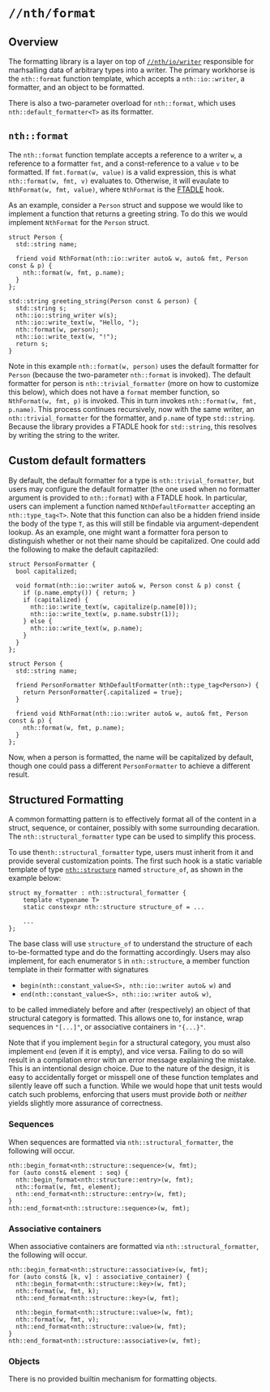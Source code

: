 # `//nth/format`

## Overview

The formatting library is a layer on top of [`//nth/io/writer`](/io/writer/writer) responsible for
marhsalling data of arbitrary types into a writer. The primary workhorse is the `nth::format`
function template, which accepts a `nth::io::writer`, a formatter, and an object to be formatted.

There is also a two-parameter overload for `nth::format`, which uses `nth::default_formatter<T>`
as its formatter.

## `nth::format`

The `nth::format` function template accepts a reference to a writer `w`, a reference to a
formatter `fmt`, and a const-reference to a value `v` to be formatted. If `fmt.format(w, value)` is
a valid expression, this is what `nth::format(w, fmt, v)` evaluates to. Otherwise, it will
evaulate to `NthFormat(w, fmt, value)`, where `NthFormat` is the [FTADLE](/ftadle) hook.

As an example, consider a `Person` struct and suppose we would like to implement a function that
returns a greeting string. To do this we would implement `NthFormat` for the `Person` struct.

```
struct Person {
  std::string name;

  friend void NthFormat(nth::io::writer auto& w, auto& fmt, Person const & p) {
    nth::format(w, fmt, p.name);
  }
};

std::string greeting_string(Person const & person) {
  std::string s;
  nth::io::string_writer w(s);
  nth::io::write_text(w, "Hello, ");
  nth::format(w, person);
  nth::io::write_text(w, "!");
  return s;
}
```

Note in this example `nth::format(w, person)` uses the default formatter for `Person` (because
the two-parameter `nth::format` is invoked). The default formatter for person is
`nth::trivial_formatter` (more on how to customize this below), which does not have a `format`
member function, so `NthFormat(w, fmt, p)` is invoked. This in turn invokes `nth::format(w, fmt,
p.name)`. This process continues recursively, now with the same writer, an
`nth::trivial_formatter` for the formatter, and `p.name` of type `std::string`. Because the
library provides a FTADLE hook for `std::string`, this resolves by writing the string to the writer.

## Custom default formatters

By default, the default formatter for a type is `nth::trivial_formatter`, but users may
configure the default formatter (the one used when no formatter argument is provided to
`nth::format`) with a FTADLE hook. In particular, users can implement a function named
`NthDefaultFormatter` accepting an `nth::type_tag<T>`. Note that this function can also be a hidden
friend inside the body of the type `T`, as this will still be findable via argument-dependent
lookup. As an example, one might want a formatter fora person to distinguish whether or not their
name should be capitalized. One could add the following to make the default capitaziled:

```
struct PersonFormatter {
  bool capitalized;

  void format(nth::io::writer auto& w, Person const & p) const {
    if (p.name.empty()) { return; }
    if (capitalized) {
      nth::io::write_text(w, capitalize(p.name[0])); 
      nth::io::write_text(w, p.name.substr(1));
    } else {
      nth::io::write_text(w, p.name);
    }
  }
};

struct Person {
  std::string name;

  friend PersonFormatter NthDefaultFormatter(nth::type_tag<Person>) {
    return PersonFormatter{.capitalized = true};
  }

  friend void NthFormat(nth::io::writer auto& w, auto& fmt, Person const & p) {
    nth::format(w, fmt, p.name);
  }
};
```

Now, when a person is formatted, the name will be capitalized by default, though one could pass a
different `PersonFormatter` to achieve a different result.

## Structured Formatting

A common formatting pattern is to effectively format all of the content in a struct, sequence, or
container, possibly with some surrounding decaration. The `nth::structural_formatter` type
can be used to simplify this process.

To use the`nth::structural_formatter` type, users must inherit from it and provide several
customization points. The first such hook is a static variable template of type
[`nth::structure`](/types/structure) named `structure_of`, as shown in the example below:

```
struct my_formatter : nth::structural_formatter {
    template <typename T>
    static constexpr nth::structure structure_of = ...

    ...
};
```

The base class will use `structure_of` to understand the structure of each to-be-formatted type and
do the formatting accordingly. Users may also implement, for each enumerator `S` in `nth::structure`, a
member function template in their formatter with signatures

* `begin(nth::constant_value<S>, nth::io::writer auto& w)` and
* `end(nth::constant_value<S>, nth::io::writer auto& w)`,

to be called immediately before and after (respectively) an object of that structural category is
formatted. This allows one to, for instance, wrap sequences in `"[...]"`, or associative containers in
`"{...}"`.

Note that if you implement `begin` for a structural category, you must also implement `end` (even if
it is empty), and vice versa. Failing to do so will result in a compilation error with an error
message explaining the mistake. This is an intentional design choice. Due to the nature of the
design, it is easy to accidentally forget or misspell one of these function templates and silently
leave off such a function. While we would hope that unit tests would catch such problems, enforcing
that users must provide _both_ or _neither_ yields slightly more assurance of correctness.

### Sequences
When sequences are formatted via `nth::structural_formatter`, the following will occur.

```
nth::begin_format<nth::structure::sequence>(w, fmt);
for (auto const& element : seq) {
  nth::begin_format<nth::structure::entry>(w, fmt);
  nth::format(w, fmt, element);
  nth::end_format<nth::structure::entry>(w, fmt);
}
nth::end_format<nth::structure::sequence>(w, fmt);
```

### Associative containers
When associative containers are formatted via `nth::structural_formatter`, the following will occur.

```
nth::begin_format<nth::structure::associative>(w, fmt);
for (auto const& [k, v] : associative_container) {
  nth::begin_format<nth::structure::key>(w, fmt);
  nth::format(w, fmt, k);
  nth::end_format<nth::structure::key>(w, fmt);

  nth::begin_format<nth::structure::value>(w, fmt);
  nth::format(w, fmt, v);
  nth::end_format<nth::structure::value>(w, fmt);
}
nth::end_format<nth::structure::associative>(w, fmt);
```

### Objects

There is no provided builtin mechanism for formatting objects.
